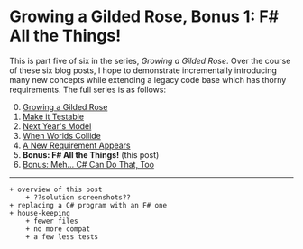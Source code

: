 Growing a Gilded Rose, Bonus 1: F# All the Things!
===

This is part five of six in the series, _Growing a Gilded Rose_. Over the
course of these six blog posts, I hope to demonstrate incrementally
introducing many new concepts while extending a legacy code base which has
thorny requirements. The full series is as follows:

0. [Growing a Gilded Rose][0]
1. [Make it Testable][1]
1. [Next Year's Model][2]
1. [When Worlds Collide][3]
1. [A New Requirement Appears][4]
1. **Bonus: F# All the Things!**  (this post)
1. [Bonus: Meh... C# Can Do That, Too][6]

---

```
+ overview of this post
    + ??solution screenshots??
+ replacing a C# program with an F# one
+ house-keeping
    + fewer files
    + no more compat
    + a few less tests
```


[0]: https://paul.blasuc.ci/grow-a-rose.html
[1]: https://paul.blasuc.ci/rose-1-testable.html
[2]: https://paul.blasuc.ci/rose-2-model-fs.html
[3]: https://paul.blasuc.ci/rose-3-coalesce.html
[4]: https://paul.blasuc.ci/rose-4-extended.html
[5]: https://paul.blasuc.ci/rose-5-fs-alone.html
[6]: https://paul.blasuc.ci/rose-6-model-cs.html
[7]: https://github.com/pblasucci/GrowningGildedRose
